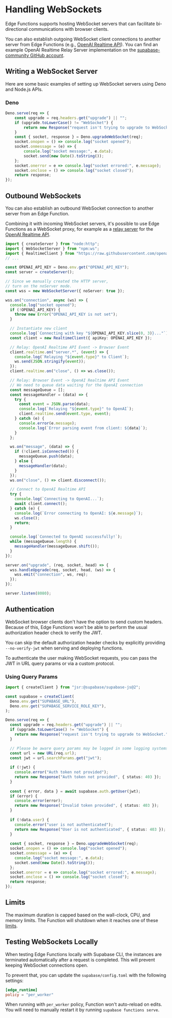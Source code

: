 # Handling WebSockets

Edge Functions supports hosting WebSocket servers that can facilitate bi-directional communications with browser clients.

You can also establish outgoing WebSocket client connections to another server from Edge Functions (e.g., [OpenAI Realtime API](https://platform.openai.com/docs/guides/realtime/overview)). You can find an example OpenAI Realtime Relay Server implementation on the [supabase-community GitHub account](https://github.com/supabase-community/openai-realtime-console?tab=readme-ov-file#using-supabase-edge-functions-as-a-relay-server).

## Writing a WebSocket Server

Here are some basic examples of setting up WebSocket servers using Deno and Node.js APIs.

### Deno

```typescript
Deno.serve(req => {
    const upgrade = req.headers.get("upgrade") || "";
    if (upgrade.toLowerCase() != "WebSocket") {
        return new Response("request isn't trying to upgrade to WebSocket.", { status: 400 });
    }
    const { socket, response } = Deno.upgradeWebSocket(req);
    socket.onopen = () => console.log("socket opened");
    socket.onmessage = (e) => {
        console.log("socket message:", e.data);
        socket.send(new Date().toString());
    };
    socket.onerror = e => console.log("socket errored:", e.message);
    socket.onclose = () => console.log("socket closed");
    return response;
});
```

## Outbound WebSockets

You can also establish an outbound WebSocket connection to another server from an Edge Function.

Combining it with incoming WebSocket servers, it's possible to use Edge Functions as a WebSocket proxy, for example as a [relay server](https://github.com/supabase-community/openai-realtime-console?tab=readme-ov-file#using-supabase-edge-functions-as-a-relay-server) for the [OpenAI Realtime API](https://platform.openai.com/docs/guides/realtime/overview).

```typescript
import { createServer } from "node:http";
import { WebSocketServer } from "npm:ws";
import { RealtimeClient } from "https://raw.githubusercontent.com/openai/openai-realtime-api-beta/refs/heads/main/lib/client.js";
// ...

const OPENAI_API_KEY = Deno.env.get("OPENAI_API_KEY");
const server = createServer();

// Since we manually created the HTTP server,
// turn on the noServer mode.
const wss = new WebSocketServer({ noServer: true });

wss.on("connection", async (ws) => {
  console.log("socket opened");
  if (!OPENAI_API_KEY) {
    throw new Error("OPENAI_API_KEY is not set");
  }

  // Instantiate new client
  console.log(`Connecting with key "${OPENAI_API_KEY.slice(0, 3)}..."`);
  const client = new RealtimeClient({ apiKey: OPENAI_API_KEY });

  // Relay: OpenAI Realtime API Event -> Browser Event
  client.realtime.on("server.*", (event) => {
    console.log(`Relaying "${event.type}" to Client`);
    ws.send(JSON.stringify(event));
  });
  client.realtime.on("close", () => ws.close());

  // Relay: Browser Event -> OpenAI Realtime API Event
  // We need to queue data waiting for the OpenAI connection
  const messageQueue = [];
  const messageHandler = (data) => {
    try {
      const event = JSON.parse(data);
      console.log(`Relaying "${event.type}" to OpenAI`);
      client.realtime.send(event.type, event);
    } catch (e) {
      console.error(e.message);
      console.log(`Error parsing event from client: ${data}`);
    }
  };

  ws.on("message", (data) => {
    if (!client.isConnected()) {
      messageQueue.push(data);
    } else {
      messageHandler(data);
    }
  });
  ws.on("close", () => client.disconnect());

  // Connect to OpenAI Realtime API
  try {
    console.log(`Connecting to OpenAI...`);
    await client.connect();
  } catch (e) {
    console.log(`Error connecting to OpenAI: ${e.message}`);
    ws.close();
    return;
  }

  console.log(`Connected to OpenAI successfully!`);
  while (messageQueue.length) {
    messageHandler(messageQueue.shift());
  }
});

server.on("upgrade", (req, socket, head) => {
  wss.handleUpgrade(req, socket, head, (ws) => {
    wss.emit("connection", ws, req);
  });
});

server.listen(8080);
```

## Authentication

WebSocket browser clients don't have the option to send custom headers. Because of this, Edge Functions won't be able to perform the usual authorization header check to verify the JWT.

You can skip the default authorization header checks by explicitly providing `--no-verify-jwt` when serving and deploying functions.

To authenticate the user making WebSocket requests, you can pass the JWT in URL query params or via a custom protocol.

### Using Query Params

```typescript
import { createClient } from "jsr:@supabase/supabase-js@2";

const supabase = createClient(
  Deno.env.get("SUPABASE_URL"),
  Deno.env.get("SUPABASE_SERVICE_ROLE_KEY"),
);

Deno.serve(req => {
  const upgrade = req.headers.get("upgrade") || "";
  if (upgrade.toLowerCase() != "WebSocket") {
    return new Response("request isn't trying to upgrade to WebSocket.", { status: 400 });
  }

  // Please be aware query params may be logged in some logging systems.
  const url = new URL(req.url);
  const jwt = url.searchParams.get("jwt");
  
  if (!jwt) {
    console.error("Auth token not provided");
    return new Response("Auth token not provided", { status: 403 });
  }
  
  const { error, data } = await supabase.auth.getUser(jwt);
  if (error) {
    console.error(error);
    return new Response("Invalid token provided", { status: 403 });
  }
  
  if (!data.user) {
    console.error("user is not authenticated");
    return new Response("User is not authenticated", { status: 403 });
  }
  
  const { socket, response } = Deno.upgradeWebSocket(req);
  socket.onopen = () => console.log("socket opened");
  socket.onmessage = (e) => {
    console.log("socket message:", e.data);
    socket.send(new Date().toString());
  };
  socket.onerror = e => console.log("socket errored:", e.message);
  socket.onclose = () => console.log("socket closed");
  return response;
});
```

## Limits

The maximum duration is capped based on the wall-clock, CPU, and memory limits. The Function will shutdown when it reaches one of these [limits](https://supabase.com/docs/guides/functions/limits).

## Testing WebSockets Locally

When testing Edge Functions locally with Supabase CLI, the instances are terminated automatically after a request is completed. This will prevent keeping WebSocket connections open.

To prevent that, you can update the `supabase/config.toml` with the following settings:

```toml
[edge_runtime]
policy = "per_worker"
```

When running with `per_worker` policy, Function won't auto-reload on edits. You will need to manually restart it by running `supabase functions serve`.
